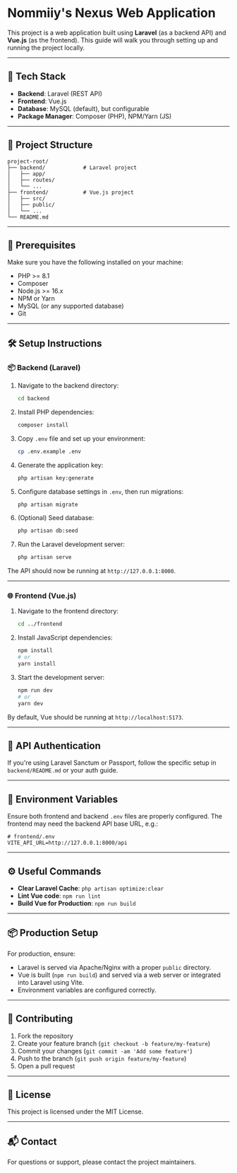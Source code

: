 # Nommiiy's Nexus Web Application

This project is a web application built using **Laravel** (as a backend API) and **Vue.js** (as the frontend). This guide will walk you through setting up and running the project locally.

---

## 🚀 Tech Stack

- **Backend**: Laravel (REST API)
- **Frontend**: Vue.js
- **Database**: MySQL (default), but configurable
- **Package Manager**: Composer (PHP), NPM/Yarn (JS)

---

## 📁 Project Structure

```
project-root/
├── backend/            # Laravel project
│   ├── app/
│   ├── routes/
│   └── ...
├── frontend/           # Vue.js project
│   ├── src/
│   ├── public/
│   └── ...
└── README.md
```

---

## 🔧 Prerequisites

Make sure you have the following installed on your machine:

- PHP >= 8.1
- Composer
- Node.js >= 16.x
- NPM or Yarn
- MySQL (or any supported database)
- Git

---

## 🛠️ Setup Instructions

### 📦 Backend (Laravel)

1. Navigate to the backend directory:
   ```bash
   cd backend
   ```

2. Install PHP dependencies:
   ```bash
   composer install
   ```

3. Copy `.env` file and set up your environment:
   ```bash
   cp .env.example .env
   ```

4. Generate the application key:
   ```bash
   php artisan key:generate
   ```

5. Configure database settings in `.env`, then run migrations:
   ```bash
   php artisan migrate
   ```

6. (Optional) Seed database:
   ```bash
   php artisan db:seed
   ```

7. Run the Laravel development server:
   ```bash
   php artisan serve
   ```

The API should now be running at `http://127.0.0.1:8000`.

---

### 🌐 Frontend (Vue.js)

1. Navigate to the frontend directory:
   ```bash
   cd ../frontend
   ```

2. Install JavaScript dependencies:
   ```bash
   npm install
   # or
   yarn install
   ```

3. Start the development server:
   ```bash
   npm run dev
   # or
   yarn dev
   ```

By default, Vue should be running at `http://localhost:5173`.

---

## 🔐 API Authentication

If you're using Laravel Sanctum or Passport, follow the specific setup in `backend/README.md` or your auth guide.

---

## 📝 Environment Variables

Ensure both frontend and backend `.env` files are properly configured. The frontend may need the backend API base URL, e.g.:

```env
# frontend/.env
VITE_API_URL=http://127.0.0.1:8000/api
```

---

## ⚙️ Useful Commands

- **Clear Laravel Cache**: `php artisan optimize:clear`
- **Lint Vue code**: `npm run lint`
- **Build Vue for Production**: `npm run build`

---

## 📦 Production Setup

For production, ensure:
- Laravel is served via Apache/Nginx with a proper `public` directory.
- Vue is built (`npm run build`) and served via a web server or integrated into Laravel using Vite.
- Environment variables are configured correctly.

---

## 🤝 Contributing

1. Fork the repository
2. Create your feature branch (`git checkout -b feature/my-feature`)
3. Commit your changes (`git commit -am 'Add some feature'`)
4. Push to the branch (`git push origin feature/my-feature`)
5. Open a pull request

---

## 🧾 License

This project is licensed under the MIT License.

---

## 📬 Contact

For questions or support, please contact the project maintainers.
